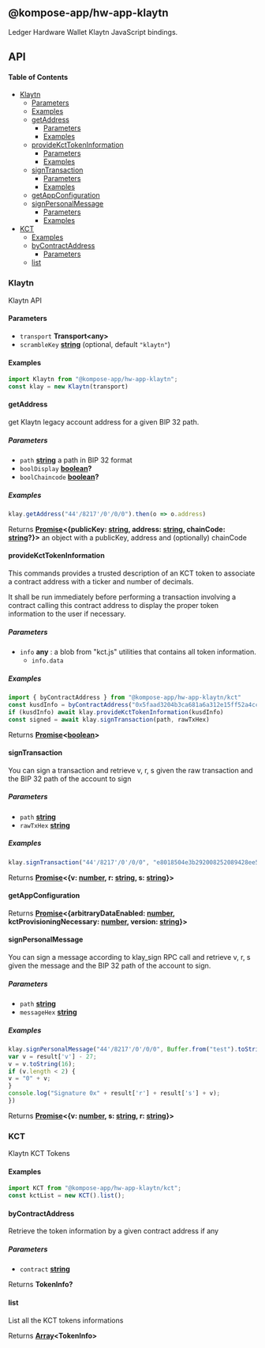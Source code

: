 ## @kompose-app/hw-app-klaytn

Ledger Hardware Wallet Klaytn JavaScript bindings.

## API

<!-- Generated by documentation.js. Update this documentation by updating the source code. -->

#### Table of Contents

-   [Klaytn](#klaytn)
    -   [Parameters](#parameters)
    -   [Examples](#examples)
    -   [getAddress](#getaddress)
        -   [Parameters](#parameters-1)
        -   [Examples](#examples-1)
    -   [provideKctTokenInformation](#providekcttokeninformation)
        -   [Parameters](#parameters-2)
        -   [Examples](#examples-2)
    -   [signTransaction](#signtransaction)
        -   [Parameters](#parameters-3)
        -   [Examples](#examples-3)
    -   [getAppConfiguration](#getappconfiguration)
    -   [signPersonalMessage](#signpersonalmessage)
        -   [Parameters](#parameters-4)
        -   [Examples](#examples-4)
-   [KCT](#kct)
    -   [Examples](#examples-5)
    -   [byContractAddress](#bycontractaddress)
        -   [Parameters](#parameters-5)
    -   [list](#list)

### Klaytn

Klaytn API

#### Parameters

-   `transport` **Transport&lt;any>** 
-   `scrambleKey` **[string](https://developer.mozilla.org/docs/Web/JavaScript/Reference/Global_Objects/String)**  (optional, default `"klaytn"`)

#### Examples

```javascript
import Klaytn from "@kompose-app/hw-app-klaytn";
const klay = new Klaytn(transport)
```

#### getAddress

get Klaytn legacy account address for a given BIP 32 path.

##### Parameters

-   `path` **[string](https://developer.mozilla.org/docs/Web/JavaScript/Reference/Global_Objects/String)** a path in BIP 32 format
-   `boolDisplay` **[boolean](https://developer.mozilla.org/docs/Web/JavaScript/Reference/Global_Objects/Boolean)?** 
-   `boolChaincode` **[boolean](https://developer.mozilla.org/docs/Web/JavaScript/Reference/Global_Objects/Boolean)?** 

##### Examples

```javascript
klay.getAddress("44'/8217'/0'/0/0").then(o => o.address)
```

Returns **[Promise](https://developer.mozilla.org/docs/Web/JavaScript/Reference/Global_Objects/Promise)&lt;{publicKey: [string](https://developer.mozilla.org/docs/Web/JavaScript/Reference/Global_Objects/String), address: [string](https://developer.mozilla.org/docs/Web/JavaScript/Reference/Global_Objects/String), chainCode: [string](https://developer.mozilla.org/docs/Web/JavaScript/Reference/Global_Objects/String)?}>** an object with a publicKey, address and (optionally) chainCode

#### provideKctTokenInformation

This commands provides a trusted description of an KCT token
to associate a contract address with a ticker and number of decimals.

It shall be run immediately before performing a transaction involving a contract
calling this contract address to display the proper token information to the user if necessary.

##### Parameters

-   `info` **any** : a blob from "kct.js" utilities that contains all token information.
    -   `info.data`  

##### Examples

```javascript
import { byContractAddress } from "@kompose-app/hw-app-klaytn/kct"
const kusdInfo = byContractAddress("0x5faad3204b3ca681a6a312e15ff52a4cc76ade06")
if (kusdInfo) await klay.provideKctTokenInformation(kusdInfo)
const signed = await klay.signTransaction(path, rawTxHex)
```

Returns **[Promise](https://developer.mozilla.org/docs/Web/JavaScript/Reference/Global_Objects/Promise)&lt;[boolean](https://developer.mozilla.org/docs/Web/JavaScript/Reference/Global_Objects/Boolean)>** 

#### signTransaction

You can sign a transaction and retrieve v, r, s given the raw transaction and the BIP 32 path of the account to sign

##### Parameters

-   `path` **[string](https://developer.mozilla.org/docs/Web/JavaScript/Reference/Global_Objects/String)** 
-   `rawTxHex` **[string](https://developer.mozilla.org/docs/Web/JavaScript/Reference/Global_Objects/String)** 

##### Examples

```javascript
klay.signTransaction("44'/8217'/0'/0/0", "e8018504e3b292008252089428ee52a8f3d6e5d15f8b131996950d7f296c7952872bd72a2487400080").then(result => ...)
```

Returns **[Promise](https://developer.mozilla.org/docs/Web/JavaScript/Reference/Global_Objects/Promise)&lt;{v: [number](https://developer.mozilla.org/docs/Web/JavaScript/Reference/Global_Objects/Number), r: [string](https://developer.mozilla.org/docs/Web/JavaScript/Reference/Global_Objects/String), s: [string](https://developer.mozilla.org/docs/Web/JavaScript/Reference/Global_Objects/String)}>** 

#### getAppConfiguration

Returns **[Promise](https://developer.mozilla.org/docs/Web/JavaScript/Reference/Global_Objects/Promise)&lt;{arbitraryDataEnabled: [number](https://developer.mozilla.org/docs/Web/JavaScript/Reference/Global_Objects/Number), kctProvisioningNecessary: [number](https://developer.mozilla.org/docs/Web/JavaScript/Reference/Global_Objects/Number), version: [string](https://developer.mozilla.org/docs/Web/JavaScript/Reference/Global_Objects/String)}>** 

#### signPersonalMessage

You can sign a message according to klay_sign RPC call and retrieve v, r, s given the message and the BIP 32 path of the account to sign.

##### Parameters

-   `path` **[string](https://developer.mozilla.org/docs/Web/JavaScript/Reference/Global_Objects/String)** 
-   `messageHex` **[string](https://developer.mozilla.org/docs/Web/JavaScript/Reference/Global_Objects/String)** 

##### Examples

```javascript
klay.signPersonalMessage("44'/8217'/0'/0/0", Buffer.from("test").toString("hex")).then(result => {
var v = result['v'] - 27;
v = v.toString(16);
if (v.length < 2) {
v = "0" + v;
}
console.log("Signature 0x" + result['r'] + result['s'] + v);
})
```

Returns **[Promise](https://developer.mozilla.org/docs/Web/JavaScript/Reference/Global_Objects/Promise)&lt;{v: [number](https://developer.mozilla.org/docs/Web/JavaScript/Reference/Global_Objects/Number), s: [string](https://developer.mozilla.org/docs/Web/JavaScript/Reference/Global_Objects/String), r: [string](https://developer.mozilla.org/docs/Web/JavaScript/Reference/Global_Objects/String)}>** 

### KCT

Klaytn KCT Tokens

#### Examples

```javascript
import KCT from "@kompose-app/hw-app-klaytn/kct";
const kctList = new KCT().list();
```

#### byContractAddress

Retrieve the token information by a given contract address if any

##### Parameters

-   `contract` **[string](https://developer.mozilla.org/docs/Web/JavaScript/Reference/Global_Objects/String)** 

Returns **TokenInfo?** 

#### list

List all the KCT tokens informations

Returns **[Array](https://developer.mozilla.org/docs/Web/JavaScript/Reference/Global_Objects/Array)&lt;TokenInfo>** 

